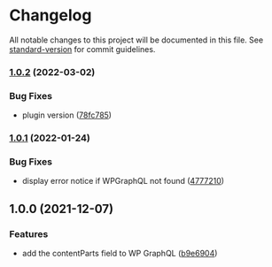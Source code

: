 # Changelog

All notable changes to this project will be documented in this file. See [standard-version](https://github.com/conventional-changelog/standard-version) for commit guidelines.

### [1.0.2](https://github.com/ArmandPhilippot/wp-graphql-get-extended/compare/v1.0.1...v1.0.2) (2022-03-02)

### Bug Fixes

-   plugin version ([78fc785](https://github.com/ArmandPhilippot/wp-graphql-get-extended/commit/78fc785f7b5756161d93fe3693352d6f08991104))

### [1.0.1](https://github.com/ArmandPhilippot/wp-graphql-get-extended/compare/v1.0.0...v1.0.1) (2022-01-24)

### Bug Fixes

-   display error notice if WPGraphQL not found ([4777210](https://github.com/ArmandPhilippot/wp-graphql-get-extended/commit/47772102850f06cf72083f23c97e7b573a7c3595))

## 1.0.0 (2021-12-07)

### Features

-   add the contentParts field to WP GraphQL ([b9e6904](https://github.com/ArmandPhilippot/wp-graphql-get-extended/commit/b9e69048d192b7da6d484f483fc7c7f562eded77))
